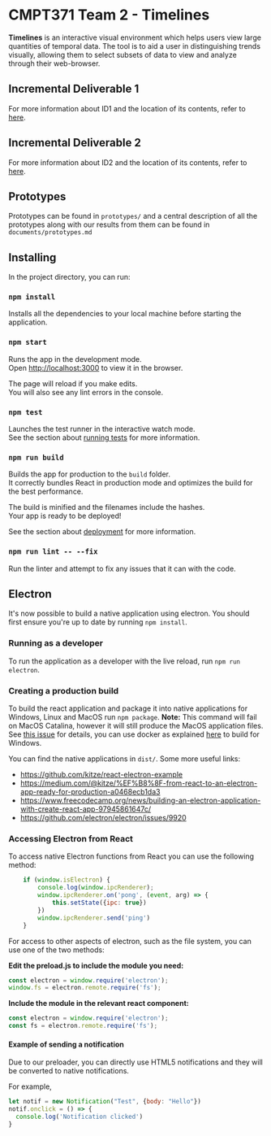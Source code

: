 # CMPT371 Team 2 - Timelines

**Timelines** is an interactive visual environment which helps users view large quantities of temporal data. The tool is to aid a user in distinguishing trends visually, allowing them to select subsets of data to view and analyze through their web-browser.

## Incremental Deliverable 1

For more information about ID1 and the location of its contents, refer to [here](https://github.com/UniversityOfSaskatchewanCMPT371/term-project-fall2019-team-2/tree/ID1/documents/ID1).

## Incremental Deliverable 2

For more information about ID2 and the location of its contents, refer to [here](https://github.com/UniversityOfSaskatchewanCMPT371/term-project-fall2019-team-2/tree/ID2/documents/ID2).

## Prototypes

Prototypes can be found in `prototypes/` and a central description of all the prototypes 
along with our results from them can be found in `documents/prototypes.md`

## Installing

In the project directory, you can run:

### `npm install`

Installs all the dependencies to your local machine before starting the application.

### `npm start`

Runs the app in the development mode.<br />
Open [http://localhost:3000](http://localhost:3000) to view it in the browser.

The page will reload if you make edits.<br />
You will also see any lint errors in the console.

### `npm test`

Launches the test runner in the interactive watch mode.<br />
See the section about [running tests](https://facebook.github.io/create-react-app/docs/running-tests) for more information.

### `npm run build`

Builds the app for production to the `build` folder.<br />
It correctly bundles React in production mode and optimizes the build for the best performance.

The build is minified and the filenames include the hashes.<br />
Your app is ready to be deployed!

See the section about [deployment](https://facebook.github.io/create-react-app/docs/deployment) for more information.

### `npm run lint -- --fix`

Run the linter and attempt to fix any issues that it can with the code.

## Electron

It's now possible to build a native application using electron. You should first
ensure you're up to date by running `npm install`.

### Running as a developer

To run the application as a developer with the live reload, run `npm run electron`.

### Creating a production build

To build the react application and package it into native applications for Windows, Linux and MacOS
run `npm package`. 
**Note:** This command will fail on MacOS Catalina, however it will still produce the MacOS application
files. See [this issue](https://github.com/electron-userland/electron-builder/issues/4333) for details, you can use docker as explained [here](https://github.com/electron-userland/electron-builder/issues/4305#issuecomment-541099759) to build for Windows.

You can find the native applications in `dist/`. Some more useful links:

- https://github.com/kitze/react-electron-example
- https://medium.com/@kitze/%EF%B8%8F-from-react-to-an-electron-app-ready-for-production-a0468ecb1da3
- https://www.freecodecamp.org/news/building-an-electron-application-with-create-react-app-97945861647c/
- https://github.com/electron/electron/issues/9920

### Accessing Electron from React

To access native Electron functions from React you can use the following method:

```javascript
	if (window.isElectron) {
		console.log(window.ipcRenderer);
		window.ipcRenderer.on('pong', (event, arg) => {
			this.setState({ipc: true})
		})
		window.ipcRenderer.send('ping')
	}
```

For access to other aspects of electron, such as the file system, you can use one
of the two methods:

**Edit the preload.js to include the module you need:**

```javascript
const electron = window.require('electron');
window.fs = electron.remote.require('fs');
```

**Include the module in the relevant react component:**

```javascript
const electron = window.require('electron');
const fs = electron.remote.require('fs');
```

#### Example of sending a notification

Due to our preloader, you can directly use HTML5 notifications and they will be
converted to native notifications.

For example,

```javascript
let notif = new Notification("Test", {body: "Hello"})
notif.onclick = () => {
  console.log('Notification clicked')
}
```
